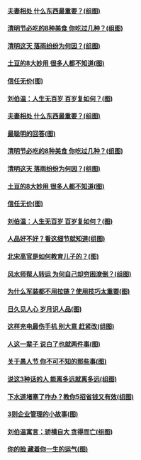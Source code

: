 #### [夫妻相处 什么东西最重要？(组图)](../pages/p8/1002488.md?t=04050104) 
#### [清明节必吃的8种美食 你吃过几种？(组图)](../pages/p8/1002468.md?t=04050104) 
#### [清明这天 落雨纷纷为何因？(组图)](../pages/p8/1002354.md?t=04050104) 
#### [土豆的8大妙用 很多人都不知道(图)](../pages/p8/1002316.md?t=04050104) 
#### [信任无价(图)](../pages/p8/1002182.md?t=04050104) 
#### [刘伯温：人生无百岁 百岁复如何？(图)](../pages/p8/1002206.md?t=04050104) 
#### [夫妻相处 什么东西最重要？(组图)](../pages/p8/1002488.md?t=04050104) 
#### [最聪明的回答(图)](../pages/p8/1002010.md?t=04050104) 
#### [清明节必吃的8种美食 你吃过几种？(组图)](../pages/p8/1002468.md?t=04050104) 
#### [清明这天 落雨纷纷为何因？(组图)](../pages/p8/1002354.md?t=04050104) 
#### [土豆的8大妙用 很多人都不知道(图)](../pages/p8/1002316.md?t=04050104) 
#### [信任无价(图)](../pages/p8/1002182.md?t=04050104) 
#### [刘伯温：人生无百岁 百岁复如何？(图)](../pages/p8/1002206.md?t=04050104) 
#### [人品好不好？看这细节就知道(组图)](../pages/p8/1001770.md?t=04050104) 
#### [北宋高官是如何教育儿子的？(图)](../pages/p8/1002277.md?t=04050104) 
#### [风水师帮人转运 为何自己却穷困潦倒？(组图)](../pages/p8/1002259.md?t=04050104) 
#### [为什么军装都不用拉链？使用技巧太重要(图)](../pages/p8/1002184.md?t=04050104) 
#### [日久见人心 岁月识人品(图)](../pages/p8/1002187.md?t=04050104) 
#### [这样充电最伤手机 别大意 赶紧改(组图)](../pages/p8/1001769.md?t=04050104) 
#### [人这一辈子 说白了也就两件事(图)](../pages/p8/1001995.md?t=04050104) 
#### [关于愚人节 你不可不知的那些事(图)](../pages/p8/1002122.md?t=04050104) 
#### [说这3种话的人 能离多远就离多远(组图)](../pages/p8/1001833.md?t=04050104) 
#### [下水道堵塞了咋办？教你5招省钱又有效(组图)](../pages/p8/1002083.md?t=04050104) 
#### [3则企业管理的小故事(图)](../pages/p8/1002000.md?t=04050104) 
#### [刘伯温寓言：骄横自大 贪得而亡(组图)](../pages/p8/1002059.md?t=04050104) 
#### [你的脸 藏着你一生的运气(图)](../pages/p8/1002003.md?t=04050104) 

